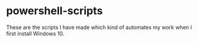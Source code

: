 # powershell-scripts
These are the scripts I have made which kind of automates my work when I first install Windows 10.